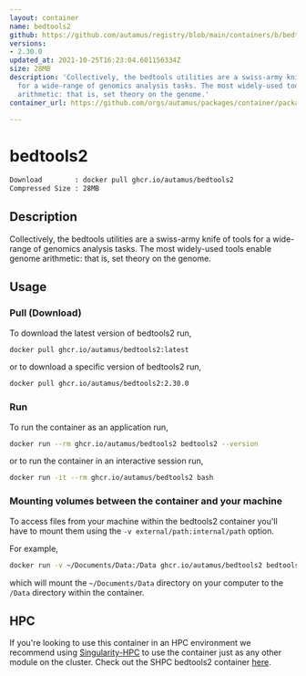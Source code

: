 ```yaml
---
layout: container
name: bedtools2
github: https://github.com/autamus/registry/blob/main/containers/b/bedtools2/spack.yaml
versions:
- 2.30.0
updated_at: 2021-10-25T16:23:04.601156334Z
size: 28MB
description: 'Collectively, the bedtools utilities are a swiss-army knife of tools
  for a wide-range of genomics analysis tasks. The most widely-used tools enable genome
  arithmetic: that is, set theory on the genome.'
container_url: https://github.com/orgs/autamus/packages/container/package/bedtools2

---
```

# bedtools2
```bash 
Download        : docker pull ghcr.io/autamus/bedtools2
Compressed Size : 28MB
```

## Description
Collectively, the bedtools utilities are a swiss-army knife of tools for a wide-range of genomics analysis tasks. The most widely-used tools enable genome arithmetic: that is, set theory on the genome.

## Usage
### Pull (Download)
To download the latest version of bedtools2 run,

```bash
docker pull ghcr.io/autamus/bedtools2:latest
```

or to download a specific version of bedtools2 run,

```bash
docker pull ghcr.io/autamus/bedtools2:2.30.0
```
### Run
To run the container as an application run,
```bash
docker run --rm ghcr.io/autamus/bedtools2 bedtools2 --version
```

or to run the container in an interactive session run,
```bash
docker run -it --rm ghcr.io/autamus/bedtools2 bash
```

### Mounting volumes between the container and your machine
To access files from your machine within the bedtools2 container you'll have to mount them using the `-v external/path:internal/path` option.

For example,
```bash
docker run -v ~/Documents/Data:/Data ghcr.io/autamus/bedtools2 bedtools2 /Data/myData.csv
```
which will mount the `~/Documents/Data` directory on your computer to the `/Data` directory within the container.

## HPC
If you're looking to use this container in an HPC environment we recommend using [Singularity-HPC](https://singularity-hpc.readthedocs.io) to use the container just as any other module on the cluster. Check out the SHPC bedtools2 container [here](https://singularityhub.github.io/singularity-hpc/r/ghcr.io-autamus-bedtools2/).